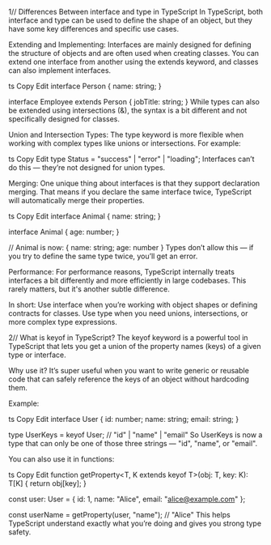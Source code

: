 1// Differences Between interface and type in TypeScript
In TypeScript, both interface and type can be used to define the shape of an object, but they have some key differences and specific use cases.

Extending and Implementing:
Interfaces are mainly designed for defining the structure of objects and are often used when creating classes. You can extend one interface from another using the extends keyword, and classes can also implement interfaces.

ts
Copy
Edit
interface Person {
  name: string;
}

interface Employee extends Person {
  jobTitle: string;
}
While types can also be extended using intersections (&), the syntax is a bit different and not specifically designed for classes.

Union and Intersection Types:
The type keyword is more flexible when working with complex types like unions or intersections. For example:

ts
Copy
Edit
type Status = "success" | "error" | "loading";
Interfaces can’t do this — they’re not designed for union types.

Merging:
One unique thing about interfaces is that they support declaration merging. That means if you declare the same interface twice, TypeScript will automatically merge their properties.

ts
Copy
Edit
interface Animal {
  name: string;
}

interface Animal {
  age: number;
}

// Animal is now: { name: string; age: number }
Types don’t allow this — if you try to define the same type twice, you’ll get an error.

Performance:
For performance reasons, TypeScript internally treats interfaces a bit differently and more efficiently in large codebases. This rarely matters, but it's another subtle difference.

In short:
Use interface when you’re working with object shapes or defining contracts for classes. Use type when you need unions, intersections, or more complex type expressions.

2// What is keyof in TypeScript?
The keyof keyword is a powerful tool in TypeScript that lets you get a union of the property names (keys) of a given type or interface.

Why use it?
It’s super useful when you want to write generic or reusable code that can safely reference the keys of an object without hardcoding them.

Example:

ts
Copy
Edit
interface User {
  id: number;
  name: string;
  email: string;
}

type UserKeys = keyof User; // "id" | "name" | "email"
So UserKeys is now a type that can only be one of those three strings — "id", "name", or "email".

You can also use it in functions:

ts
Copy
Edit
function getProperty<T, K extends keyof T>(obj: T, key: K): T[K] {
  return obj[key];
}

const user: User = { id: 1, name: "Alice", email: "alice@example.com" };

const userName = getProperty(user, "name"); // "Alice"
This helps TypeScript understand exactly what you’re doing and gives you strong type safety.
